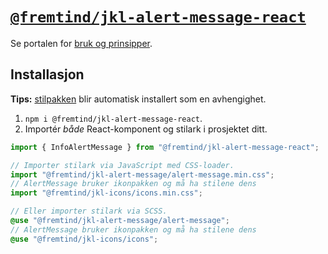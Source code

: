 # [`@fremtind/jkl-alert-message-react`](https://jokul.fremtind.no/komponenter/alertmessage)

Se portalen for [bruk og prinsipper](https://jokul.fremtind.no/komponenter/alertmessage).

## Installasjon

**Tips:** [stilpakken](../alert-message/) blir automatisk installert som en avhengighet.

1. `npm i @fremtind/jkl-alert-message-react`.
2. Importér _både_ React-komponent og stilark i prosjektet ditt.

```js
import { InfoAlertMessage } from "@fremtind/jkl-alert-message-react";

// Importer stilark via JavaScript med CSS-loader.
import "@fremtind/jkl-alert-message/alert-message.min.css";
// AlertMessage bruker ikonpakken og må ha stilene dens
import "@fremtind/jkl-icons/icons.min.css";
```

```scss
// Eller importer stilark via SCSS.
@use "@fremtind/jkl-alert-message/alert-message";
// AlertMessage bruker ikonpakken og må ha stilene dens
@use "@fremtind/jkl-icons/icons";
```
